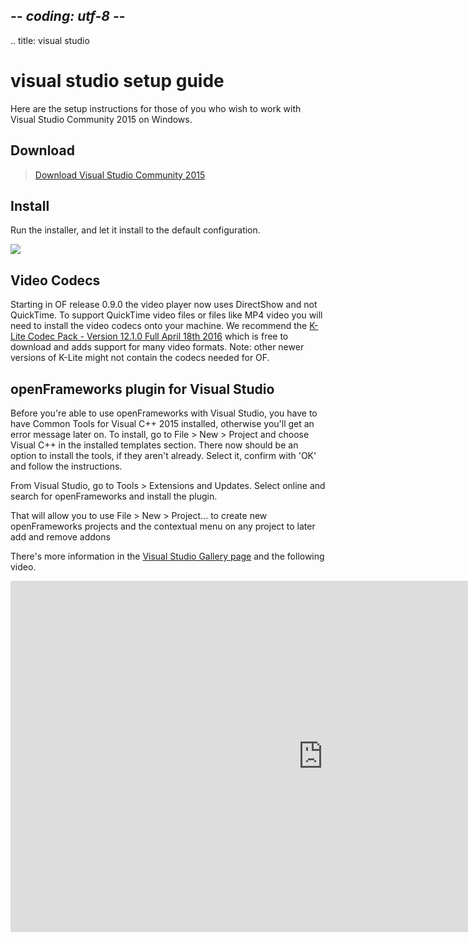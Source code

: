 ## -*- coding: utf-8 -*-
.. title: visual studio

visual studio setup guide
=========================
Here are the setup instructions for those of you who wish to work with Visual Studio Community 2015 on Windows.

Download
--------
> [Download Visual Studio Community 2015][0]

Install
-------
Run the installer, and let it install to the default configuration.

![](vs_install.png)

Video Codecs
-------
Starting in OF release 0.9.0 the video player now uses DirectShow and not QuickTime.  To support QuickTime video files or files like MP4 video you will need to install the video codecs onto your machine.  We recommend the [K-Lite Codec Pack - Version 12.1.0 Full April 18th 2016][1] which is free to download and adds support for many video formats. Note: other newer versions of K-Lite might not contain the codecs needed for OF.

openFrameworks plugin for Visual Studio
---------------------------------------------------

Before you're able to use openFrameworks with Visual Studio, you have to have Common Tools for Visual C++ 2015 installed, otherwise you'll get an error message later on. To install, go to File > New > Project and choose Visual C++ in the installed templates section. There now should be an option to install the tools, if they aren't already. Select it, confirm with 'OK' and follow the instructions.

From Visual Studio, go to Tools > Extensions and Updates. Select online and search for openFrameworks and install the plugin.

That will allow you to use File > New > Project... to create new openFrameworks projects and the contextual menu on any project to later add and remove addons

There's more information in the [Visual Studio Gallery page](https://visualstudiogallery.msdn.microsoft.com/77678909-81b8-494b-b75c-d97dd7a3eaa6) and the following video.

<iframe src="https://player.vimeo.com/video/143111085" width="1000" height="562" frameborder="0" webkitallowfullscreen mozallowfullscreen allowfullscreen></iframe>

[0]: https://go.microsoft.com/fwlink/?LinkId=532606&clcid=0x409
[1]: http://filehippo.com/download_klite_codec_pack/67445/
